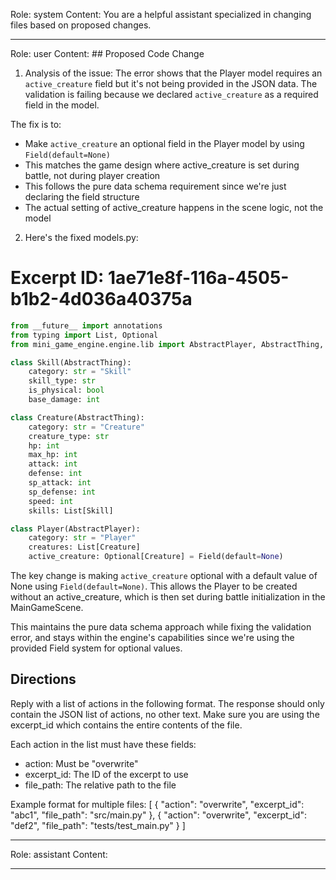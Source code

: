 Role: system
Content: You are a helpful assistant specialized in changing files based on proposed changes.
__________________
Role: user
Content: ## Proposed Code Change
1. Analysis of the issue:
The error shows that the Player model requires an `active_creature` field but it's not being provided in the JSON data. The validation is failing because we declared `active_creature` as a required field in the model.

The fix is to:
- Make `active_creature` an optional field in the Player model by using `Field(default=None)`
- This matches the game design where active_creature is set during battle, not during player creation
- This follows the pure data schema requirement since we're just declaring the field structure
- The actual setting of active_creature happens in the scene logic, not the model

2. Here's the fixed models.py:

# Excerpt ID: 1ae71e8f-116a-4505-b1b2-4d036a40375a
```python main_game/models.py
from __future__ import annotations
from typing import List, Optional
from mini_game_engine.engine.lib import AbstractPlayer, AbstractThing, Field

class Skill(AbstractThing):
    category: str = "Skill"
    skill_type: str
    is_physical: bool 
    base_damage: int

class Creature(AbstractThing):
    category: str = "Creature"
    creature_type: str
    hp: int
    max_hp: int
    attack: int
    defense: int
    sp_attack: int 
    sp_defense: int
    speed: int
    skills: List[Skill]

class Player(AbstractPlayer):
    category: str = "Player"
    creatures: List[Creature]
    active_creature: Optional[Creature] = Field(default=None)
```

The key change is making `active_creature` optional with a default value of None using `Field(default=None)`. This allows the Player to be created without an active_creature, which is then set during battle initialization in the MainGameScene.

This maintains the pure data schema approach while fixing the validation error, and stays within the engine's capabilities since we're using the provided Field system for optional values.

## Directions
Reply with a list of actions in the following format. The response should only contain the JSON list of actions, no other text.
Make sure you are using the excerpt_id which contains the entire contents of the file.

Each action in the list must have these fields:
- action: Must be "overwrite"
- excerpt_id: The ID of the excerpt to use
- file_path: The relative path to the file

Example format for multiple files:
[
    {
        "action": "overwrite",
        "excerpt_id": "abc1",
        "file_path": "src/main.py"
    },
    {
        "action": "overwrite",
        "excerpt_id": "def2",
        "file_path": "tests/test_main.py"
    }
]
__________________
Role: assistant
Content: 
__________________
